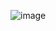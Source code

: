 ![image](https://user-images.githubusercontent.com/82856658/126938023-af2ab4f1-21b3-4e31-b0de-0ddddf506652.png)
